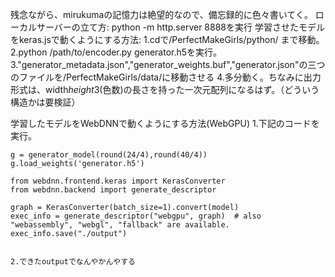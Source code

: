 残念ながら、mirukumaの記憶力は絶望的なので、備忘録的に色々書いてく。
ローカルサーバーの立て方:
    python -m http.server 8888を実行
学習させたモデルをkeras.jsで動くようにする方法:
    1.cdで/PerfectMakeGirls/python/ まで移動。
    2.python /path/to/encoder.py generator.h5を実行。
    3."generator_metadata.json","generator_weights.buf","generator.json"の三つのファイルを/PerfectMakeGirls/data/に移動させる
    4.多分動く。ちなみに出力形式は、width*height*3(色数)の長さを持った一次元配列になるはず。（どういう構造かは要検証）

学習したモデルをWebDNNで動くようにする方法(WebGPU)
    1.下記のコードを実行。
    
    g = generator_model(round(24/4),round(40/4))
    g.load_weights('generator.h5')

    from webdnn.frontend.keras import KerasConverter
    from webdnn.backend import generate_descriptor

    graph = KerasConverter(batch_size=1).convert(model)
    exec_info = generate_descriptor("webgpu", graph)  # also "webassembly", "webgl", "fallback" are available.
    exec_info.save("./output")
    
    
    2.できたoutputでなんやかんやする
